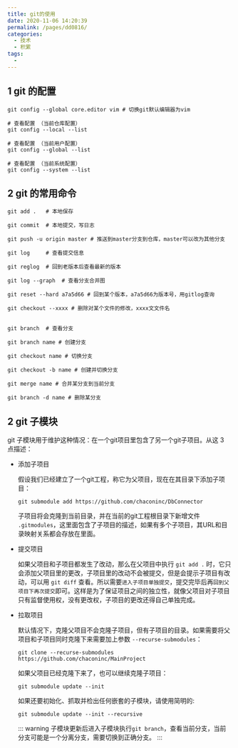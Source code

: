 ```yaml
---
title: git的使用
date: 2020-11-06 14:20:39
permalink: /pages/dd0816/
categories: 
  - 技术
  - 积累
tags: 
  - 
---
```


## 1 git 的配置

```shell
git config --global core.editor vim # 切换git默认编辑器为vim

# 查看配置 （当前仓库配置）
git config --local --list

# 查看配置 （当前用户配置）
git config --global --list

# 查看配置 （当前系统配置）
git config --system --list
```

## 2 git 的常用命令

```shell
git add .   # 本地保存

git commit  # 本地提交，写日志

git push -u origin master # 推送到master分支到仓库，master可以改为其他分支

git log     # 查看提交信息

git reglog  # 回到老版本后查看最新的版本

git log --graph  # 查看分支合并图

git reset --hard a7a5d66 # 回到某个版本，a7a5d66为版本号，用gitlog查询

git checkout --xxxx # 删除对某个文件的修改，xxxx文文件名


git branch  # 查看分支

git branch name # 创建分支

git checkout name # 切换分支

git checkout -b name # 创建并切换分支

git merge name # 合并某分支到当前分支

git branch -d name # 删除某分支

```

## 2 git 子模块

git 子模块用于维护这种情况：在一个git项目里包含了另一个git子项目。从这 3 点描述：

- 添加子项目

  假设我们已经建立了一个git工程，称它为父项目，现在在其目录下添加子项目：
  ```shell
  git submodule add https://github.com/chaconinc/DbConnector
  ```
  子项目将会克隆到当前目录，并在当前的git工程根目录下新增文件 `.gitmodules`，这里面包含了子项目的描述，如果有多个子项目，其URL和目录映射关系都会存放在里面。

- 提交项目
  
  如果父项目和子项目都发生了改动，那么在父项目中执行 `git add .` 时，它只会添加父项目里的更改，子项目里的改动不会被提交，但是会提示子项目有改动，可以用 `git diff` 查看。所以需要`进入子项目单独提交`，提交完毕后再`回到父项目下再次提交`即可。这样是为了保证项目之间的独立性，就像父项目对子项目只有监督使用权，没有更改权，子项目的更改还得自己单独完成。

- 拉取项目
  
  默认情况下，克隆父项目不会克隆子项目，但有子项目的目录。如果需要将父项目和子项目同时克隆下来需要加上参数 `--recurse-submodules`：
  ```shell
  git clone --recurse-submodules https://github.com/chaconinc/MainProject
  ```
  如果父项目已经克隆下来了，也可以继续克隆子项目：
  ```shell
  git submodule update --init
  ```
  如果还要初始化、抓取并检出任何嵌套的子模块，请使用简明的:
  ```shell
  git submodule update --init --recursive
  ```
  ::: warning
  子模块更新后进入子模块执行`git branch`，查看当前分支，当前分支可能是一个分离分支，需要切换到正确分支。
  :::

